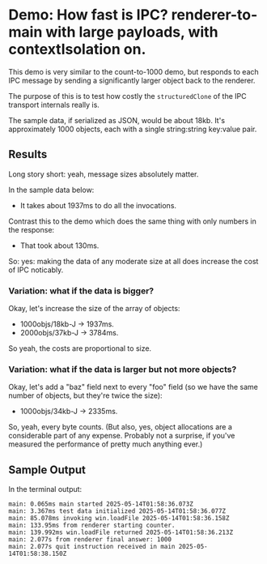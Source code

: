 Demo: How fast is IPC?  renderer-to-main with large payloads, with contextIsolation on.
========

This demo is very similar to the count-to-1000 demo,
but responds to each IPC message by sending a significantly larger object back to the renderer.

The purpose of this is to test how costly the `structuredClone` of the IPC transport internals really is.

The sample data, if serialized as JSON, would be about 18kb.
It's approximately 1000 objects, each with a single string:string key:value pair.



Results
-------

Long story short: yeah, message sizes absolutely matter.

In the sample data below:

- It takes about 1937ms to do all the invocations.

Contrast this to the demo which does the same thing with only numbers in the response:

- That took about 130ms.

So: yes: making the data of any moderate size at all does increase the cost of IPC noticably.


### Variation: what if the data is bigger?

Okay, let's increase the size of the array of objects:

- 1000objs/18kb-J -> 1937ms.
- 2000objs/37kb-J -> 3784ms.

So yeah, the costs are proportional to size.


### Variation: what if the data is larger but not more objects?

Okay, let's add a "baz" field next to every "foo" field
(so we have the same number of objects, but they're twice the size):

- 1000objs/34kb-J -> 2335ms.

So, yeah, every byte counts.
(But also, yes, object allocations are a considerable part of any expense.
Probably not a surprise, if you've measured the performance of pretty much anything ever.)



Sample Output
-------------

In the terminal output:

```
main: 0.065ms main started 2025-05-14T01:58:36.073Z
main: 3.367ms test data initialized 2025-05-14T01:58:36.077Z
main: 85.078ms invoking win.loadFile 2025-05-14T01:58:36.158Z
main: 133.95ms from renderer starting counter.
main: 139.992ms win.loadFile returned 2025-05-14T01:58:36.213Z
main: 2.077s from renderer final answer: 1000
main: 2.077s quit instruction received in main 2025-05-14T01:58:38.150Z
```
